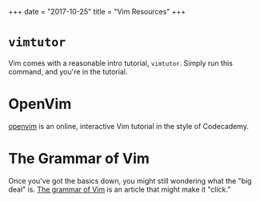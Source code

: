 +++
date = "2017-10-25"
title = "Vim Resources"
+++

# `vimtutor`

Vim comes with a reasonable intro tutorial, `vimtutor`.
Simply run this command, and you're in the tutorial.

# OpenVim

[openvim](http://www.openvim.com/) is an online, interactive Vim tutorial in the style of Codecademy.

# The Grammar of Vim

Once you've got the basics down, you might still wondering what the "big deal" is.
[The grammar of Vim](https://medium.com/@rafeco/the-grammar-of-vim-f86482876f46) is an article that might make it "click."
